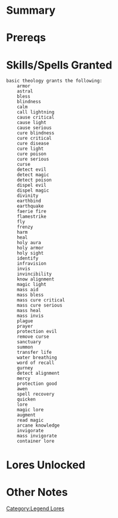 # Summary

# Prereqs

# Skills/Spells Granted

`basic theology grants the following:`  
`    armor`  
`    astral`  
`    bless`  
`    blindness`  
`    calm`  
`    call lightning`  
`    cause critical`  
`    cause light`  
`    cause serious`  
`    cure blindness`  
`    cure critical`  
`    cure disease`  
`    cure light`  
`    cure poison`  
`    cure serious`  
`    curse`  
`    detect evil`  
`    detect magic`  
`    detect poison`  
`    dispel evil`  
`    dispel magic`  
`    divinity`  
`    earthbind`  
`    earthquake`  
`    faerie fire`  
`    flamestrike`  
`    fly`  
`    frenzy`  
`    harm`  
`    heal`  
`    holy aura`  
`    holy armor`  
`    holy sight`  
`    identify`  
`    infravision`  
`    invis`  
`    invincibility`  
`    know alignment`  
`    magic light`  
`    mass aid`  
`    mass bless`  
`    mass cure critical`  
`    mass cure serious`  
`    mass heal`  
`    mass invis`  
`    plague`  
`    prayer`  
`    protection evil`  
`    remove curse`  
`    sanctuary`  
`    summon`  
`    transfer life`  
`    water breathing`  
`    word of recall`  
`    gurney`  
`    detect alignment`  
`    mercy`  
`    protection good`  
`    awen`  
`    spell recovery`  
`    quicken`  
`    lore`  
`    magic lore`  
`    augment`  
`    read magic`  
`    arcane knowledge`  
`    invigorate`  
`    mass invigorate`  
`    container lore`

# Lores Unlocked

# Other Notes

[Category:Legend Lores](Category:Legend_Lores "wikilink")
